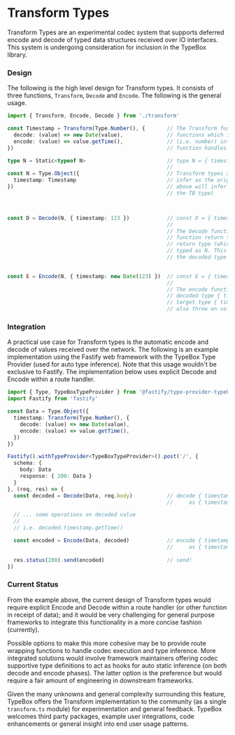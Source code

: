 # Transform Types

Transform Types are an experimental codec system that supports deferred encode and decode of typed data structures received over IO interfaces. This system is undergoing consideration for inclusion in the TypeBox library.

### Design

The following is the high level design for Transform types. It consists of three functions, `Transform`, `Decode` and `Encode`. The following is the general usage.

```typescript
import { Transform, Encode, Decode } from './transform'

const Timestamp = Transform(Type.Number(), {       // The Transform function wraps a TypeBox type with two codec
  decode: (value) => new Date(value),              // functions which implement logic to decode a received value
  encode: (value) => value.getTime(),              // (i.e. number) into a application type (Date). The encode
})                                                 // function handles the reverse mapping.

type N = Static<typeof N>                          // type N = { timestamp: number }
                                                   //
const N = Type.Object({                            // Transform types are to be used like any other type and will
  timestamp: Timestamp                             // infer as the original TypeBox type. For example, the type `N` 
})                                                 // above will infer as { timestamp: number } (as derived from 
                                                   // the TB type)



const D = Decode(N, { timestamp: 123 })            // const D = { timestamp: Date(123) }
                                                   //
                                                   // The Decode function accepts any type plus a value. The Decode 
                                                   // function return type will be that of the transforms decode() 
                                                   // return type (which is Date), with the second argument statically
                                                   // typed as N. This function acts as a kind of parse() that returns 
                                                   // the decoded type or throws on validation error.
                                               

const E = Encode(N, { timestamp: new Date(123) })  // const E = { timestamp: 123 }
                                                   //
                                                   // The encode function performs the inverse, accepting the
                                                   // decoded type { timestamp: Date } and re-encoding to the
                                                   // target type { timestamp: number }. This function will
                                                   // also throw on validation error.
```
### Integration

A practical use case for Transform types is the automatic encode and decode of values received over the network. The following is an example implementation using the Fastify web framework with the TypeBox Type Provider (used for auto type inference). Note that this usage wouldn't be exclusive to Fastify. The implementation below uses explicit Decode and Encode within a route handler.

```typescript
import { Type, TypeBoxTypeProvider } from '@fastify/type-provider-typebox'
import Fastify from 'fastify'

const Data = Type.Object({                       
  timestamp: Transform(Type.Number(), {       
    decode: (value) => new Date(value),         
    encode: (value) => value.getTime(),     
  })                           
})

Fastify().withTypeProvider<TypeBoxTypeProvider>().post('/', {
  schema: {
    body: Data
    response: { 200: Data }
  }
}, (req, res) => {
  const decoded = Decode(Data, req.body)           // decode { timestamp: number }
                                                   //     as { timestamp: Date }

  // ... some operations on decoded value
  //
  // i.e. decoded.timestamp.getTime()

  const encoded = Encode(Data, decoded)            // encode { timetamp: Date }
                                                   //     as { timestamp: number }
  
  res.status(200).send(encoded)                    // send!
})
```

### Current Status

From the example above, the current design of Transform types would require explicit Encode and Decode within a route handler (or other function in receipt of data); and it would be very challenging for general purpose frameworks to integrate this functionality in a more concise fashion (currently). 

Possible options to make this more cohesive may be to provide route wrapping functions to handle codec execution and type inference.  More integrated solutions would involve framework maintainers offering codec supportive type definitions to act as hooks for auto static inference (on both decode and encode phases). The latter option is the preference but would require a fair amount of engineering in downstream frameworks.

Given the many unknowns and general complexity surrounding this feature, TypeBox offers the Transform implementation to the community (as a single `transform.ts` module) for experimentation and general feedback. TypeBox welcomes third party packages, example user integrations, code enhancements or general insight into end user usage patterns.